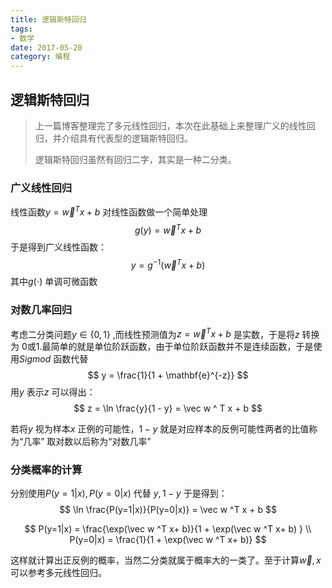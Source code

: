 ```yaml
---
title: 逻辑斯特回归
tags: 
- 数学
date: 2017-05-20
category: 编程
---
```


## 逻辑斯特回归

> 上一篇博客整理完了多元线性回归，本次在此基础上来整理广义的线性回归，并介绍具有代表型的逻辑斯特回归。
>
> 逻辑斯特回归虽然有回归二字，其实是一种二分类。

<!--more-->

### 广义线性回归

线性函数$y = \vec w ^ T x + b$ 对线性函数做一个简单处理
$$
g(y) =  \vec w ^ T x + b
$$
于是得到广义线性函数：
$$
y = g^{-1} ( \vec w ^ T x + b)
$$
其中$g(\cdot)$ 单调可微函数



### 对数几率回归

考虑二分类问题$y \in \{ 0, 1\}$ ,而线性预测值为$z = \vec w ^ T x + b$  是实数，于是将$z$ 转换为 0或1.最简单的就是单位阶跃函数，由于单位阶跃函数并不是连续函数，于是使用$Sigmod$  函数代替
$$
y = \frac{1}{1 + \mathbf{e}^{-z}}
$$
用$y$ 表示$z$ 可以得出：
$$
z = \ln \frac{y}{1 - y} = \vec w ^ T x + b
$$


若将$y$ 视为样本$x$ 正例的可能性，$1-y$ 就是对应样本的反例可能性两者的比值称为“几率” 取对数以后称为“对数几率”



### 分类概率的计算

分别使用$P(y=1|x),P(y=0|x)$ 代替 $y, 1-y$ 于是得到：
$$
\ln \frac{P(y=1|x)}{P(y=0|x)} = \vec w ^T x + b
$$

$$
P(y=1|x) = \frac{\exp(\vec w ^T x+ b)}{1 + \exp(\vec w ^T x+ b) } \\
P(y=0|x) = \frac{1}{1 + \exp(\vec w ^T x+ b)}
$$

这样就计算出正反例的概率，当然二分类就属于概率大的一类了。至于计算$\vec w ,x$ 可以参考多元线性回归。